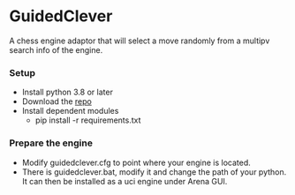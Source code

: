 # GuidedClever
A chess engine adaptor that will select a move randomly from a multipv search info of the engine.

### Setup
* Install python 3.8 or later  
* Download the [repo](https://github.com/fsmosca/GuidedClever/archive/main.zip)  
* Install dependent modules  
  * pip install -r requirements.txt
  
### Prepare the engine
* Modify guidedclever.cfg to point where your engine is located.  
* There is guidedclever.bat, modify it and change the path of your python. It can then be installed as a uci engine under Arena GUI.

